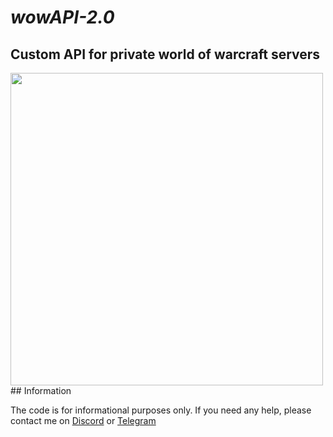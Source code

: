 # _wowAPI-2.0_
## Custom API for private world of warcraft servers
<img src="https://postimg.cc/bGVNzqkh" height="500px">
## Information

The code is for informational purposes only. If you need any help, please contact me on <a href="https://discordapp.com/users/416812391003586571" target="_blank">Discord</a> or <a href="https://t.me/nulls18" target="_blank">Telegram</a>
